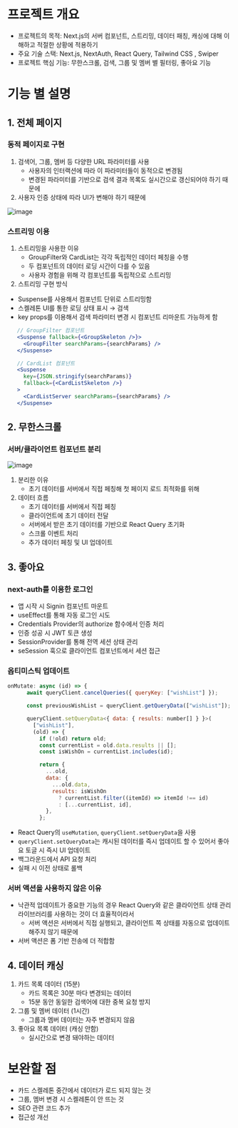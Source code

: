 # 프로젝트 개요

- 프로젝트의 목적: Next.js의 서버 컴포넌트, 스트리밍, 데이터 패칭, 캐싱에 대해 이해하고 적절한 상황에 적용하기
- 주요 기술 스택: Next.js, NextAuth, React Query, Tailwind CSS , Swiper
- 프로젝트 핵심 기능: 무한스크롤, 검색, 그룹 및 멤버 별 필터링, 좋아요 기능

# 기능 별 설명

## 1. 전체 페이지

### 동적 페이지로 구현

1. 검색어, 그룹, 멤버 등 다양한 URL 파라미터를 사용
    - 사용자의 인터랙션에 따라 이 파라미터들이 동적으로 변경됨
    - 변경된 파라미터를 기반으로 검색 결과 목록도 실시간으로 갱신되어야 하기 때문에
2. 사용자 인증 상태에 따라 UI가 변해야 하기 때문에 

![image](https://github.com/user-attachments/assets/c50d215c-cf96-4140-a77c-efb321547056)


### 스트리밍 이용

1. 스트리밍을 사용한 이유
    - GroupFilter와 CardList는 각각 독립적인 데이터 페칭을 수행
    - 두 컴포넌트의 데이터 로딩 시간이 다를 수 있음
    - 사용자 경험을 위해 각 컴포넌트를 독립적으로 스트리밍
2. 스트리밍 구현 방식
- Suspense를 사용해서 컴포넌트 단위로 스트리밍함
- 스켈레톤 UI를 통한 로딩 상태 표시 → 검색
- key props를 이용해서 검색 파라미터 변경 시 컴포넌트 리마운트 가능하게 함

```jsx
   // GroupFilter 컴포넌트
   <Suspense fallback={<GroupSkeleton />}>
     <GroupFilter searchParams={searchParams} />
   </Suspense>

   // CardList 컴포넌트
   <Suspense
     key={JSON.stringify(searchParams)}
     fallback={<CardListSkeleton />}
   >
     <CardListServer searchParams={searchParams} />
   </Suspense>
```

## 2. 무한스크롤

### 서버/클라이언트 컴포넌트 분리

![image](https://github.com/user-attachments/assets/abb3ebf3-fd25-4605-a691-34665f98d8d8)


1. 분리한 이유
    - 초기 데이터를 서버에서 직접 페칭해 첫 페이지 로드 최적화를 위해
2. 데이터 흐름
    - 초기 데이터를 서버에서 직접 페칭
    - 클라이언트에 초기 데이터 전달
    - 서버에서 받은 초기 데이터를 기반으로 React Query 초기화
    - 스크롤 이벤트 처리
    - 추가 데이터 페칭 및 UI 업데이트

## 3. 좋아요

### next-auth를 이용한 로그인

- 앱 시작 시 Signin 컴포넌트 마운트
- useEffect를 통해 자동 로그인 시도
- Credentials Provider의 authorize 함수에서 인증 처리
- 인증 성공 시 JWT 토큰 생성
- SessionProvider를 통해 전역 세션 상태 관리
- seSession 훅으로 클라이언트 컴포넌트에서 세션 접근

### 옵티미스틱 업데이트

```jsx
onMutate: async (id) => {
      await queryClient.cancelQueries({ queryKey: ["wishList"] });

      const previousWishList = queryClient.getQueryData(["wishList"]);

      queryClient.setQueryData<{ data: { results: number[] } }>(
        ["wishList"],
        (old) => {
          if (!old) return old;
          const currentList = old.data.results || [];
          const isWishOn = currentList.includes(id);

          return {
            ...old,
            data: {
              ...old.data,
              results: isWishOn
                ? currentList.filter((itemId) => itemId !== id)
                : [...currentList, id],
            },
          };
```

- React Query의 `useMutation`, `queryClient.setQueryData`을 사용
- `queryClient.setQueryData`는 캐시된 데이터를 즉시 업데이트 할 수 있어서 
좋아요 토글 시 즉시 UI 업데이트
- 백그라운드에서 API 요청 처리
- 실패 시 이전 상태로 롤백

### 서버 액션을 사용하지 않은 이유

- 낙관적 업데이트가 중요한 기능의 경우 React Query와 같은 클라이언트 상태 관리 라이브러리를 사용하는 것이 더 효율적이라서
    - 서버 액션은 서버에서 직접 실행되고, 클라이언트 쪽 상태를 자동으로 업데이트해주지 않기 때문에
- 서버 액션은 폼 기반 전송에 더 적합함

## 4. 데이터 캐싱

1. 카드 목록 데이터 (15분)
    - 카드 목록은 30분 마다 변경되는 데이터
    - 15분 동안 동일한 검색어에 대한 중복 요청 방지
2. 그룹 및 멤버 데이터 (1시간)
    - 그룹과 멤버 데이터는 자주 변경되지 않음
3. 좋아요 목록 데이터 (캐싱 안함)
    - 실시간으로 변경 돼야하는 데이터

# 보완할 점

- 카드 스켈레톤 중간에서 데이터가 로드 되지 않는 것
- 그룹, 멤버 변경 시 스켈레톤이 안 뜨는 것
- SEO 관련 코드 추가
- 접근성 개선
